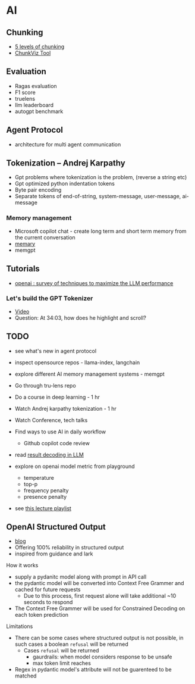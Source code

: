 # AI

## Chunking

- [5 levels of chunking](https://youtu.be/8OJC21T2SL4?si=ljYjQkVy7MOUtgWT)
- [ChunkViz Tool](https://chunkviz.up.railway.app/)

## Evaluation
- Ragas evaluation
- F1 score
- truelens
- llm leaderboard
- autogpt benchmark

## Agent Protocol
- architecture for multi agent communication

## Tokenization – Andrej Karpathy

- Gpt problems where tokenization is the problem, (reverse a string etc)
- Gpt optimized python indentation tokens
- Byte pair encoding
- Separate tokens of end-of-string, system-message, user-message, ai-message

### Memory management

- Microsoft copilot chat - create long term and short term memory from the current conversation
- [memary](https://github.com/kingjulio8238/memary)
- memgpt

## Tutorials
- [openai : survey of techniques to maximize the LLM performance](https://youtu.be/ahnGLM-RC1Y?si=z5rcC6Ex_MiGyghs)

### Let's build the GPT Tokenizer
- [Video](https://youtu.be/zduSFxRajkE?si=SmhGh_SvWjXf5-cp)
- Question: At 34:03, how does he highlight and scroll?

## TODO
- see what's new in agent protocol
- inspect opensource repos - llama-index, langchain
- explore different AI memory management systems - memgpt
- Go through tru-lens repo
- Do a course in deep learning - 1 hr 
- Watch Andrej karpathy tokenization - 1 hr
- Watch Conference, tech talks
- Find ways to use AI in daily workflow
    - Github copilot code review

- read [result decoding in LLM](https://medium.com/@aalokpatwa/llm-decoding-balancing-quality-and-latency-23632cc0277e)
- explore on openai model metric from playground
    - temperature
    - top-p
    - frequency penalty
    - presence penalty
- see [this lecture playlist](https://www.youtube.com/watch?v=RM6ZArd2nVc&ab_channel=BerkeleyRDICenteronDecentralization%26AI)

## OpenAI Structured Output
- [blog](https://openai.com/index/introducing-structured-outputs-in-the-api/)
- Offering 100% reliability in structured output
- inspired from guidance and lark

How it works
- supply a pydanitc model along with prompt in API call
- the pydantic model will be converted into Context Free Grammer and cached for future requests
    - Due to this process, first request alone will take additional ~10 seconds to respond
- The Context Free Grammer will be used for Constrained Decoding on each token prediction

Limitations
- There can be some cases where structured output is not possible, in such cases a boolean `refusal` will be returned
    - Cases `refusal` will be returned
        - gaurdrails: when model considers response to be unsafe
        - max token limit reaches
- Regex in pydantic model's attribute will not be guarenteed to be matched